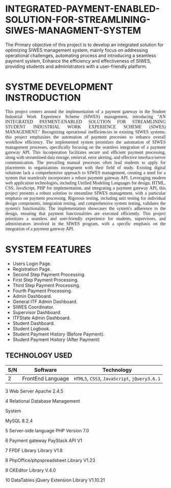 # INTEGRATED-PAYMENT-ENABLED-SOLUTION-FOR-STREAMLINING-SIWES-MANAGMENT-SYSTEM
The Primary objective of this project is to develop an integrated solution for optimizing SIWES management system, mainly focus on addressing operational challenges, automating process and introducing a seamless payment system, Enhance the efficiency and effectiveness of SIWES, providing students and administrators with a user-friendly platform.

<b> <h1> SYSTME DEVELOPMENT INSTRODUCTION </h1></b>
<p style="text-align: justify; font-size:14; font-family:PT Serif;"> This project centers around the implementation of a payment gateway in the Student 
Industrial Work Experience Scheme (SIWES) management, introducing "AN 
INTEGRATED PAYMENT-ENABLED SOLUTION FOR STREAMLINING 
STUDENT INDUSTRIAL WORK EXPERIENCE SCHEME (SIWES) 
MANAGEMENT." Recognizing operational inefficiencies in existing SIWES systems, 
this project emphasizes the automation of payment processes to enhance overall 
workflow efficiency.
The implemented system prioritizes the automation of SIWES management processes, 
specifically focusing on the seamless integration of a payment gateway API. This 
incorporation facilitates secure and efficient payment processing, along with 
streamlined data storage, retrieval, error alerting, and effective interface/server 
communication. The prevailing manual processes often lead students to apply for 
placements in organizations incongruent with their field of study. Existing digital 
solutions lack a comprehensive approach to SIWES management, creating a need for 
a system that seamlessly incorporates a robust payment gateway API.
Leveraging modern web application technologies, including Unified Modeling 
Languages for design, HTML, CSS, JavaScript, PHP for implementation, and 
integrating a payment gateway API, this project presents a robust solution to 
streamline SIWES management, with a particular emphasis on payment processing. 
Rigorous testing, including unit testing for individual design components, integration 
testing, and comprehensive system testing, validates the system's functionality.
The implementation showcases the system's adherence to the design, ensuring that 
payment functionalities are executed efficiently. This project prioritizes a seamless and 
user-friendly experience for students, supervisors, and administrators involved in the 
SIWES program, with a specific emphasis on the integration of a payment gateway 
API.</p>

<h1> SYSTEM FEATURES </h1>

- Users Login Page.
- Registration Page.
- Second Step Payment Processing.
- First Step Payment Processing.
- Third Step Payment Processing.
- Fourth Payment Processing.
- Admin Dashboard.
- General ITF Admin Dashboard.
- SIWES Coordinator.
- Supervisor Dashboard.
- ITFState Admin Dashboard.
- Student Dashboard.
- Student Logbook.
- Student Payment History (Before Payment).
- Student Payment History (After Payment)	


## TECHNOLOGY USED


|S/N|Software|Technology|
|---|---|---|
|2| FrontEnd Language | `HTML5`, `CSS3`, `JavaScript`, `jQuery3.6.1` | 

3 Web Server Apache 2.4.5

4 Relational Database Management 

System 

MySQL 8.2.4

5 Server-side language PHP Version 7.0

6 Payment gateway PayStack API V1

7 FPDF Library Library V1.8

8 PhpOffice/phpspreadsheet Library V1.23

9 CKEditor Library V.4.0

10 DataTables jQuery Extension Library V1.10.21 

